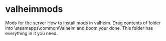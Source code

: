 # valheimmods
Mods for the server
How to install mods in valheim.
Drag contents of folder into \steamapps\common\Valheim and boom your done.
This folder has everything in it you need. 
